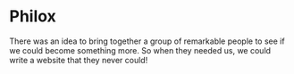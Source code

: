 # Philox
There was an idea to bring together a group of remarkable people to see if we could become something more. So when they needed us, we could write a website that they never could!
